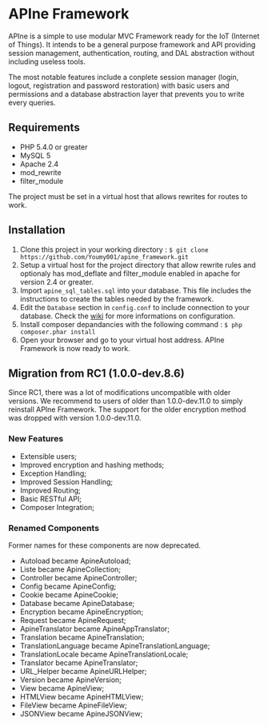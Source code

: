 APIne Framework
================

APIne is a simple to use modular MVC Framework ready for the IoT (Internet of Things). It intends to be a general purpose framework and API providing session management, authentication, routing, and DAL abstraction without including useless tools.

The most notable features include a conplete session manager (login, logout, registration and password restoration) with basic users and permissions and a database abstraction layer that prevents you to write every queries.

## Requirements
* PHP 5.4.0 or greater
* MySQL 5
* Apache 2.4
* mod_rewrite
* filter_module

The project must be set in a virtual host that allows rewrites for routes to work.

## Installation

1. Clone this project in your working directory : `$ git clone https://github.com/Youmy001/apine_framework.git`
2. Setup a virtual host for the project directory that allow rewrite rules and optionaly has mod\_deflate and filter\_module enabled in apache for version 2.4 or greater.
3. Import `apine_sql_tables.sql` into your database. This file includes the instructions to create the tables needed by the framework.
4. Edit the `Database` section in `config.conf` to include connection to your database. Check the [wiki](https://github.com/Youmy001/apine_framework/wiki) for more informations on configuration.
5. Install composer depandancies with the following command : `$ php composer.phar install`
6. Open your browser and go to your virtual host address. APIne Framework is now ready to work.

## Migration from RC1 (1.0.0-dev.8.6)

Since RC1, there was a lot of modifications uncompatible with older versions. We recommend to users of older than 1.0.0-dev.11.0 to simply reinstall APIne Framework. The support for the older encryption method was dropped with version 1.0.0-dev.11.0.

### New Features
* Extensible users;
* Improved encryption and hashing methods;
* Exception Handling;
* Improved Session Handling;
* Improved Routing;
* Basic RESTful API;
* Composer Integration;

### Renamed Components

Former names for these components are now deprecated.

* Autoload became ApineAutoload;
* Liste became ApineCollection;
* Controller became ApineController;
* Config became ApineConfig;
* Cookie became ApineCookie;
* Database became ApineDatabase;
* Encryption became ApineEncryption;
* Request became ApineRequest;
* ApineTranslator became ApineAppTranslator;
* Translation became ApineTranslation;
* TranslationLanguage became ApineTranslationLanguage;
* TranslationLocale became ApineTranslationLocale;
* Translator became ApineTranslator;
* URL_Helper became ApineURLHelper;
* Version became ApineVersion;
* View became ApineView;
* HTMLView became ApineHTMLView;
* FileView became ApineFileView;
* JSONView became ApineJSONView;

